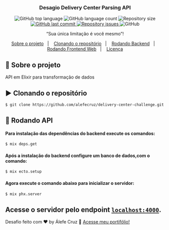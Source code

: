 <div  align="center">
  <h3>
   Desagio Delivery Center Parsing API
  </h3>
</div>
<p align="center">
  <img alt="GitHub top language" src="https://img.shields.io/github/languages/top/alefecruz/delivery-center-challenge.svg">
  <img alt="GitHub language count" src="https://img.shields.io/github/languages/count/alefecruz/delivery-center-challenge.svg">
  <img alt="Repository size" src="https://img.shields.io/github/repo-size/alefecruz/delivery-center-challenge.svg">
  <a href="https://github.com/alefecruz/delivery-center-challenge/commits/master">
    <img alt="GitHub last commit" src="https://img.shields.io/github/last-commit/alefecruz/delivery-center-challenge.svg">
  </a>
  <a href="https://github.com/alefecruz/delivery-center-challenge/issues">
    <img alt="Repository issues" src="https://img.shields.io/github/issues/alefecruz/delivery-center-challenge.svg">
  </a>
  <img alt="GitHub" src="https://img.shields.io/github/license/alefecruz/delivery-center-challenge.svg">
</p>

<p align="center">“Sua única limitação é você mesmo”!</blockquote>

<p align="center">
  <a href="#rocket-sobre-o-projeto">Sobre o projeto</a>&nbsp;&nbsp;&nbsp;|&nbsp;&nbsp;&nbsp;
  <a href="#arrow_forward-clonando-o-repositório">Clonando o repositório</a>&nbsp;&nbsp;&nbsp;|&nbsp;&nbsp;&nbsp;
  <a href="#wrench-rodando-backend">Rodando Backend</a>&nbsp;&nbsp;&nbsp;|&nbsp;&nbsp;&nbsp;
  <a href="#package-rodando-frontend-web">Rodando Frontend Web</a>&nbsp;&nbsp;&nbsp;|&nbsp;&nbsp;&nbsp;
  <a href="#memo-licença">Licença</a>
</p>

## :rocket: Sobre o projeto

API em Elixir para transformação de dados

## :arrow_forward: Clonando o repositório

```sh
$ git clone https://github.com/alefecruz/delivery-center-challenge.git
```

## :wrench: Rodando API

#### Para instalação das dependências do backend execute os comandos:
```sh
$ mix deps.get
```
#### Após a instalação do backend configure um banco de dados,com o comando:
```sh
$ mix ecto.setup
```

#### Agora execute o comando abaixo para inicializar o servidor:
```sh
$ mix phx.server
```

Acesse o servidor pelo endpoint [`localhost:4000`](http://localhost:4000).
---

Desafio feito com ♥ by Álefe Cruz :wave: [Acesse meu portifólio!](https://www.alefecruz.com.br/)

